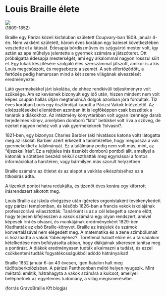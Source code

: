 # Louis Braille élete

<img src="${var.weburl}/assets/img/louis_braille.jpg"> <br>
(1809-1852)

Braille egy Párizs közeli kisfaluban született Coupvary-ban 1809. január 4-én. Nem vakként született, három éves korában egy baleset következtében vesztette el a látását. Édesapja bőrdíszműves és szíjgyártó mester volt, így aztán az apa műhelye jelentette a gyermek számára a játszóteret. Ott próbálgatta édesapja mesterségét, ami egy alkalommal nagyon rosszul sült el. Egy lukak készítésére szolgáló éles szerszámmal játszott, amikor is a kis Louis megcsúszott, és megsebezte a szemét. A seb elfertőződött, a fertőzés pedig hamarosan mind a két szeme világának elvesztését eredményezte.


Látó gyermekekkel járt iskolába, de ehhez rendkívüli teljesítményre volt szüksége. Ám ez kevésnek bizonyult egy idő után, hiszen mindent nem volt képes csupán hallás útján megtanulni.A dolgok azonban jóra fordultak. Tíz éves korában Louis egy ösztöndíjat kapott a Párizsi Vakok Intézetétől. Az elképzelésekkel ellentétben azonban itt is legfőképpen csak beszéltek a tanárok a diákokhoz. Az intézmény könyvtárában volt ugyan izennégy darab terjedelmes könyv, amelyben domború “látó” betűkkel volt írva a szöveg, de ezeket nagyon nehéz volt a vak gyermekeknek ?olvasni?.

1821-ben, egy bizonyos Charles Barbier (aki hivatásos katona volt) látogatta meg az iskolát. Barbier azért érkezett a tanintézetbe, hogy megossza a vak gyermekekkel a találmányát.
Ez a találmány pedig nem volt más, mint, az “éjszakai írás”.
Ez a rejtjeles írás tizenkét domború pontból állt, amellyel a katonák a sötétben beszéd nélkül oszthatták meg egymással a fontos információkat a harctéren, vagy bármilyen más szorult helyzetben.

Braille számára az ötletet és az alapot a vakírás elkészítéséhez ez a titkosírás adta.

A tizenkét pontot hatra redukálta, és tizenöt éves korára egy kiforrott írásrendszert alkotott meg.

Louis Braille az iskola elvégzése után ígéretes orgonistaként tevékenykedett egy párizsi templomban, és később 1826-ban a francia vakok iskolájának professzorává választották.
Tanárként is az a cél lebegett a szeme előtt, hogy teljesen kifejlesszen a vakok számára egy olyan rendszert, amivel képesek írni és olvasni, és munkájának eredményeként 1829-ben Kiadhatták az első Braille-könyvet.
Braille az írásjelek és számok konvertálásával nem elégedett meg. A matematika és a zene szimbólumait is hozzáadta a vakok ?ábécéjéhez?. Töretlenül haladt előre és a társadalom kételkedése nem befolyásolta abban, hogy diákjainak sikeresen tanítsa meg a pontírást. A diákok eredményesen tudták alkalmazni a tudást, és ezzel csökkenteni tudták fogyatékosságukból adódó hátrányaikat!

Braille 1852 január 6-án 43 évesen, igen fiatalon halt meg tüdőtuberkolózisban. A párizsi Pantheonban méltó helyen nyugszik. Mint méltatói említik, hátrahagyta a vakok számára a kulcsot, amellyel beléphetnek az egyetemes tudomány, a világ megismerésébe.

(forrás GravoBraille Kft blogja)